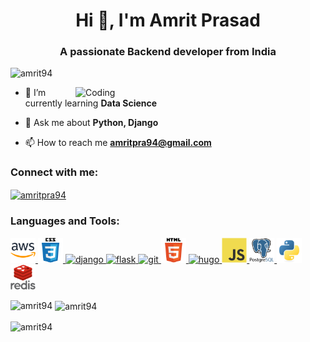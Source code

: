 <!-- ![Header Image](https://ik.imagekit.io/8fh0zzm0gxio/header-image.png) -->
<h1 align="center">Hi 👋, I'm Amrit Prasad</h1>
<h3 align="center">A passionate Backend developer from India</h3>


<p align="left"> <img src="https://komarev.com/ghpvc/?username=amrit94&label=Profile%20views&color=0e75b6&style=flat" alt="amrit94" /> </p>


<img align='right' alt='Coding' width='400' src='https://miro.medium.com/max/1360/0*7Q3yvSIv_t0ioJ-Z.gif'>

- 🌱 I’m currently learning **Data Science**

- 💬 Ask me about **Python, Django**

- 📫 How to reach me **amritpra94@gmail.com**

<h3 align="left">Connect with me:</h3>
<p align="left">
<a href="https://linkedin.com/in/amritpra94" target="blank"><img align="center" src="https://raw.githubusercontent.com/rahuldkjain/github-profile-readme-generator/master/src/images/icons/Social/linked-in-alt.svg" alt="amritpra94" height="30" width="40" /></a>
</p>

<h3 align="left">Languages and Tools:</h3>
<p align="left"> <a href="https://aws.amazon.com" target="_blank" rel="noreferrer"> <img src="https://raw.githubusercontent.com/devicons/devicon/master/icons/amazonwebservices/amazonwebservices-original-wordmark.svg" alt="aws" width="40" height="40"/> </a> <a href="https://www.w3schools.com/css/" target="_blank" rel="noreferrer"> <img src="https://raw.githubusercontent.com/devicons/devicon/master/icons/css3/css3-original-wordmark.svg" alt="css3" width="40" height="40"/> </a> <a href="https://www.djangoproject.com/" target="_blank" rel="noreferrer"> <img src="https://cdn.worldvectorlogo.com/logos/django.svg" alt="django" width="40" height="40"/> </a> <a href="https://flask.palletsprojects.com/" target="_blank" rel="noreferrer"> <img src="https://www.vectorlogo.zone/logos/pocoo_flask/pocoo_flask-icon.svg" alt="flask" width="40" height="40"/> </a> <a href="https://git-scm.com/" target="_blank" rel="noreferrer"> <img src="https://www.vectorlogo.zone/logos/git-scm/git-scm-icon.svg" alt="git" width="40" height="40"/> </a> <a href="https://www.w3.org/html/" target="_blank" rel="noreferrer"> <img src="https://raw.githubusercontent.com/devicons/devicon/master/icons/html5/html5-original-wordmark.svg" alt="html5" width="40" height="40"/> </a> <a href="https://gohugo.io/" target="_blank" rel="noreferrer"> <img src="https://api.iconify.design/logos-hugo.svg" alt="hugo" width="40" height="40"/> </a> <a href="https://developer.mozilla.org/en-US/docs/Web/JavaScript" target="_blank" rel="noreferrer"> <img src="https://raw.githubusercontent.com/devicons/devicon/master/icons/javascript/javascript-original.svg" alt="javascript" width="40" height="40"/> </a> <a href="https://www.postgresql.org" target="_blank" rel="noreferrer"> <img src="https://raw.githubusercontent.com/devicons/devicon/master/icons/postgresql/postgresql-original-wordmark.svg" alt="postgresql" width="40" height="40"/> </a> <a href="https://www.python.org" target="_blank" rel="noreferrer"> <img src="https://raw.githubusercontent.com/devicons/devicon/master/icons/python/python-original.svg" alt="python" width="40" height="40"/> </a> <a href="https://redis.io" target="_blank" rel="noreferrer"> <img src="https://raw.githubusercontent.com/devicons/devicon/master/icons/redis/redis-original-wordmark.svg" alt="redis" width="40" height="40"/> </a> </p>

<p><img align="left" src="https://github-readme-stats.vercel.app/api/top-langs?username=amrit94&show_icons=true&locale=en&layout=compact" alt="amrit94" /></p>

<p>&nbsp;<img align="center" src="https://github-readme-stats.vercel.app/api?username=amrit94&show_icons=true&locale=en" alt="amrit94" /></p>

<p><img align="center" src="https://github-readme-streak-stats.herokuapp.com/?user=amrit94&" alt="amrit94" /></p>

